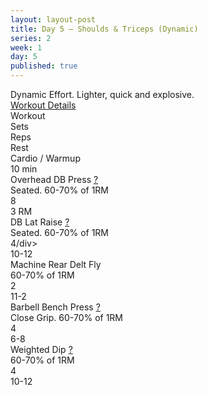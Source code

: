 ```yaml
---
layout: layout-post
title: Day 5 — Shoulds & Triceps (Dynamic)
series: 2
week: 1
day: 5
published: true
---
```


<div class="ex_list">

  <div class="note _padding-bottom">Dynamic Effort. Lighter, quick and explosive.
  </div>

  <div class="note _padding-bottom"><a target="_blank" href="http://www.muscleandfitness.com/workouts/workout-routines/6-week-workout-serious-strength?day=5">Workout Details</a></div> 

  <div class="ex-3 desc">
    <div class="name">
      Workout 
    </div>
    <div class="set">Sets</div>
    <div class="rep">Reps</div>
    <div class="rep">Rest</div>
  </div>

  <div class="ex-3">
    <div class="name">
      Cardio / Warmup 
    </div>
    <div class="set">10 min</div>
    <div class="rep"></div>
  </div>

  <div class="ex">
    <div class="name">
      Overhead DB Press
      <a href="http://www.muscleandfitness.com/workouts/shoulder-exercises/videos/overhead-dumbbell-press" target="_blank">?</a>
      <div class="note">Seated. 60-70% of 1RM</div>
    </div>
    <div class="set">8</div>
    <div class="rep">3 RM</div>
    <div class="rest"></div>
  </div>

  <div class="ex">
    <div class="name">
      DB Lat Raise
      <a href="http://www.muscleandfitness.com/workouts/shoulder-exercises/videos/dumbbell-lateral-raise" target="_blank">?</a>
      <div class="note">Seated. 60-70% of 1RM</div>
    </div>
    <div class="set">4/div>
    <div class="rep">10-12</div>
  </div>

  <div class="ex">
    <div class="name">
      Machine Rear Delt Fly
      <div class="note">60-70% of 1RM</div>
    </div>
    <div class="set">2</div>
    <div class="rep">11-2</div>
  </div>

  <div class="ex">
    <div class="name">
      Barbell Bench Press
      <a href="http://www.muscleandfitness.com/workouts/chest-exercises/videos/barbell-bench-press" target="_blank">?</a>
      <div class="note">Close Grip. 60-70% of 1RM</div>
    </div>
    <div class="set">4</div>
    <div class="rep">6-8</div>
  </div>

  <div class="ex">
    <div class="name">
      Weighted Dip
      <a href="http://www.muscleandfitness.com/workouts/chest-exercises/videos/weighted-dip" target="_blank">?</a>
      <div class="note">60-70% of 1RM</div>
    </div>
    <div class="set">4</div>
    <div class="rep">10-12</div>
  </div>


</div>



